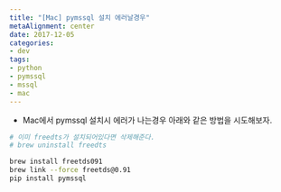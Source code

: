 ```yaml
---
title: "[Mac] pymssql 설치 에러날경우"
metaAlignment: center
date: 2017-12-05
categories:
- dev
tags:
- python
- pymssql
- mssql
- mac
---
```


<!--more-->

- Mac에서 pymssql 설치시 에러가 나는경우 아래와 같은 방법을 시도해보자.

```sh
# 이미 freedts가 설치되어있다면 삭제해준다.
# brew uninstall freedts

brew install freetds091
brew link --force freetds@0.91
pip install pymssql
```